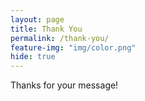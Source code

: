 ```yaml
---
layout: page
title: Thank You
permalink: /thank-you/
feature-img: "img/color.png"
hide: true
---
```


Thanks for your message!
